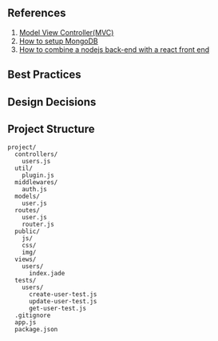 

## References
1. [Model View Controller(MVC)](https://en.wikipedia.org/wiki/Model%E2%80%93view%E2%80%93controller)
2. [How to setup MongoDB](https://docs.mongodb.com/manual/tutorial/install-mongodb-on-os-x/)
3. [How to combine a nodejs back-end with a react front end](https://hackernoon.com/how-to-combine-a-nodejs-back-end-with-a-reactjs-front-end-app-ea9b24715032)

## Best Practices

## Design Decisions

## Project Structure
```
project/
  controllers/
    users.js
  util/
    plugin.js
  middlewares/
    auth.js
  models/
    user.js
  routes/
    user.js
    router.js
  public/
    js/
    css/
    img/
  views/
    users/
      index.jade
  tests/
    users/
      create-user-test.js
      update-user-test.js
      get-user-test.js
  .gitignore
  app.js
  package.json
  ```
